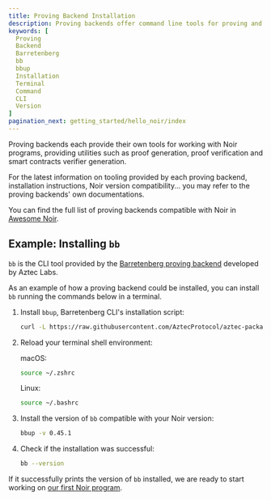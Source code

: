 ```yaml
---
title: Proving Backend Installation
description: Proving backends offer command line tools for proving and verifying Noir programs. This page describes how to install `bb` as an example.
keywords: [
  Proving
  Backend
  Barretenberg
  bb
  bbup
  Installation
  Terminal
  Command
  CLI
  Version
]
pagination_next: getting_started/hello_noir/index
---
```


Proving backends each provide their own tools for working with Noir programs, providing utilities such as proof generation, proof verification and smart contracts verifier generation.

For the latest information on tooling provided by each proving backend, installation instructions, Noir version compatibility... you may refer to the proving backends' own documentations.

You can find the full list of proving backends compatible with Noir in [Awesome Noir](https://github.com/noir-lang/awesome-noir/?tab=readme-ov-file#proving-backends).

## Example: Installing `bb`

`bb` is the CLI tool provided by the [Barretenberg proving backend](https://github.com/AztecProtocol/barretenberg) developed by Aztec Labs.

As an example of how a proving backend could be installed, you can install `bb` running the commands below in a terminal.

1. Install `bbup`, Barretenberg CLI's installation script:

    ```bash
    curl -L https://raw.githubusercontent.com/AztecProtocol/aztec-packages/master/barretenberg/cpp/installation/install | bash
    ```

2. Reload your terminal shell environment:

    macOS:
    ```bash
    source ~/.zshrc
    ```

    Linux:
    ```bash
    source ~/.bashrc
    ```

3. Install the version of `bb` compatible with your Noir version:

    ```bash
    bbup -v 0.45.1
    ```

4. Check if the installation was successful:

    ```bash
    bb --version
    ```

If it successfully prints the version of `bb` installed, we are ready to start working on [our first Noir program](../hello_noir/index.md).
